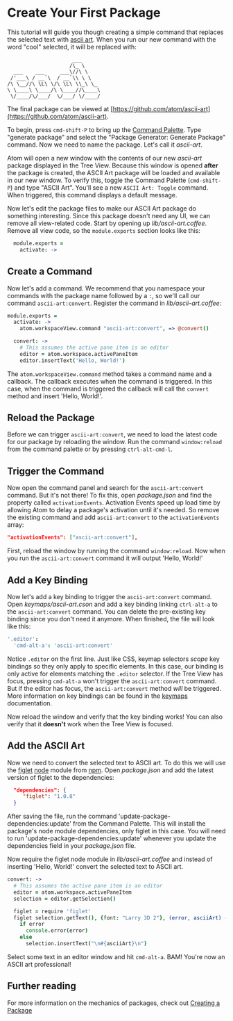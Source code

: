 # Create Your First Package

This tutorial will guide you though creating a simple command that replaces the
selected text with [ascii art](http://en.wikipedia.org/wiki/ASCII_art). When you
run our new command with the word "cool" selected, it will be replaced with:

```
                     ___
                    /\_ \
  ___    ___     ___\//\ \
 /'___\ / __`\  / __`\\ \ \
/\ \__//\ \L\ \/\ \L\ \\_\ \_
\ \____\ \____/\ \____//\____\
 \/____/\/___/  \/___/ \/____/
```

The final package can be viewed at
[https://github.com/atom/ascii-art](https://github.com/atom/ascii-art).

To begin, press `cmd-shift-P` to bring up the [Command
Palette](https://github.com/atom/command-palette). Type "generate package" and
select the "Package Generator: Generate Package" command. Now we need to name
the package. Let's call it _ascii-art_.

Atom will open a new window with the contents of our new _ascii-art_ package
displayed in the Tree View. Because this window is opened **after** the package
is created, the ASCII Art package will be loaded and available in our new
window. To verify this, toggle the Command Palette (`cmd-shift-P`) and type
"ASCII Art". You'll see a new `ASCII Art: Toggle` command. When triggered, this
command displays a default message.

Now let's edit the package files to make our ASCII Art package do something
interesting. Since this package doesn't need any UI, we can remove all
view-related code. Start by opening up _lib/ascii-art.coffee_. Remove all view
code, so the `module.exports` section looks like this:

```coffeescript
  module.exports =
    activate: ->
```

## Create a Command

Now let's add a command. We recommend that you namespace your commands with the
package name followed by a `:`, so we'll call our command `ascii-art:convert`.
Register the command in _lib/ascii-art.coffee_:

```coffeescript
module.exports =
  activate: ->
    atom.workspaceView.command "ascii-art:convert", => @convert()

  convert: ->
    # This assumes the active pane item is an editor
    editor = atom.workspace.activePaneItem
    editor.insertText('Hello, World!')
```

The `atom.workspaceView.command` method takes a command name and a callback. The
callback executes when the command is triggered. In this case, when the command
is triggered the callback will call the `convert` method and insert 'Hello,
World!'.

## Reload the Package

Before we can trigger `ascii-art:convert`, we need to load the latest code for
our package by reloading the window. Run the command `window:reload` from the
command palette or by pressing `ctrl-alt-cmd-l`.

## Trigger the Command

Now open the command panel and search for the `ascii-art:convert` command. But
it's not there! To fix this, open _package.json_ and find the property called
`activationEvents`. Activation Events speed up load time by allowing Atom to
delay a package's activation until it's needed. So remove the existing command
and add `ascii-art:convert` to the `activationEvents` array:

```json
"activationEvents": ["ascii-art:convert"],
```

First, reload the window by running the command `window:reload`. Now when you
run the `ascii-art:convert` command it will output 'Hello, World!'

## Add a Key Binding

Now let's add a key binding to trigger the `ascii-art:convert` command. Open
_keymaps/ascii-art.cson_ and add a key binding linking `ctrl-alt-a` to the
`ascii-art:convert` command. You can delete the pre-existing key binding since
you don't need it anymore. When finished, the file will look like this:

```coffeescript
'.editor':
  'cmd-alt-a': 'ascii-art:convert'
```

Notice `.editor` on the first line. Just like CSS, keymap selectors *scope* key
bindings so they only apply to specific elements. In this case, our binding is
only active for elements matching the `.editor` selector. If the Tree View has
focus, pressing `cmd-alt-a` won't trigger the `ascii-art:convert` command. But
if the editor has focus, the `ascii-art:convert` method *will* be triggered.
More information on key bindings can be found in the
[keymaps](advanced/keymaps.html) documentation.

Now reload the window and verify that the key binding works! You can also verify
that it **doesn't** work when the Tree View is focused.

## Add the ASCII Art

Now we need to convert the selected text to ASCII art. To do this we will use
the [figlet](https://npmjs.org/package/figlet) [node](http://nodejs.org/) module
from [npm](https://npmjs.org/). Open _package.json_ and add the latest version of
figlet to the dependencies:

```json
  "dependencies": {
     "figlet": "1.0.8"
  }
```

After saving the file, run the command 'update-package-dependencies:update' from
the Command Palette. This will install the package's node module dependencies,
only figlet in this case. You will need to run
'update-package-dependencies:update' whenever you update the dependencies field
in your _package.json_ file.

Now require the figlet node module in _lib/ascii-art.coffee_ and instead of
inserting 'Hello, World!' convert the selected text to ASCII art.

```coffeescript
convert: ->
  # This assumes the active pane item is an editor
  editor = atom.workspace.activePaneItem
  selection = editor.getSelection()

  figlet = require 'figlet'
  figlet selection.getText(), {font: "Larry 3D 2"}, (error, asciiArt) ->
    if error
      console.error(error)
    else
      selection.insertText("\n#{asciiArt}\n")
```

Select some text in an editor window and hit `cmd-alt-a`. BAM! You're now an
ASCII art professional!

## Further reading

For more information on the mechanics of packages, check out [Creating a
Package](creating-a-package.html)
